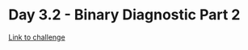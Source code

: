 # Day 3.2 - Binary Diagnostic Part 2

[Link to challenge](https://adventofcode.com/2021/day/3#part2)

